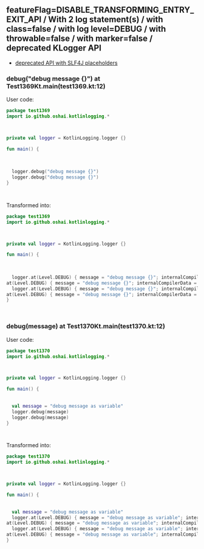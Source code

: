## featureFlag=DISABLE_TRANSFORMING_ENTRY_EXIT_API / With 2 log statement(s) / with class=false / with log level=DEBUG / with throwable=false / with marker=false / deprecated KLogger API

* [deprecated API with SLF4J placeholders](deprecated-slf4j-placeholders.md)

###  debug("debug message {}") at Test1369Kt.main(test1369.kt:12)

User code:
```kotlin
package test1369
import io.github.oshai.kotlinlogging.*



private val logger = KotlinLogging.logger {}

fun main() {
  
  
  
  logger.debug("debug message {}")
  logger.debug("debug message {}")
}




```
  
Transformed into:
```kotlin
package test1369
import io.github.oshai.kotlinlogging.*



private val logger = KotlinLogging.logger {}

fun main() {
  
  
  
  logger.at(Level.DEBUG) { message = "debug message {}"; internalCompilerData = KLoggingEventBuilder.InternalCompilerData(messageTemplate = "\"debug message {}\"", className = "test1369.Test1369Kt", methodName = "main", fileName = "test1369.kt", lineNumber = 12)
at(Level.DEBUG) { message = "debug message {}"; internalCompilerData = KLoggingEventBuilder.InternalCompilerData(messageTemplate = "\"debug message {}\"", className = "test1369.Test1369Kt", methodName = "main", fileName = "test1369.kt", lineNumber = 13)
  logger.at(Level.DEBUG) { message = "debug message {}"; internalCompilerData = KLoggingEventBuilder.InternalCompilerData(messageTemplate = "\"debug message {}\"", className = "test1369.Test1369Kt", methodName = "main", fileName = "test1369.kt", lineNumber = 12)
at(Level.DEBUG) { message = "debug message {}"; internalCompilerData = KLoggingEventBuilder.InternalCompilerData(messageTemplate = "\"debug message {}\"", className = "test1369.Test1369Kt", methodName = "main", fileName = "test1369.kt", lineNumber = 13)
}




```

###  debug(message) at Test1370Kt.main(test1370.kt:12)

User code:
```kotlin
package test1370
import io.github.oshai.kotlinlogging.*



private val logger = KotlinLogging.logger {}

fun main() {
  
  
  val message = "debug message as variable"
  logger.debug(message)
  logger.debug(message)
}




```
  
Transformed into:
```kotlin
package test1370
import io.github.oshai.kotlinlogging.*



private val logger = KotlinLogging.logger {}

fun main() {
  
  
  val message = "debug message as variable"
  logger.at(Level.DEBUG) { message = "debug message as variable"; internalCompilerData = KLoggingEventBuilder.InternalCompilerData(messageTemplate = "message", className = "test1370.Test1370Kt", methodName = "main", fileName = "test1370.kt", lineNumber = 12)
at(Level.DEBUG) { message = "debug message as variable"; internalCompilerData = KLoggingEventBuilder.InternalCompilerData(messageTemplate = "message", className = "test1370.Test1370Kt", methodName = "main", fileName = "test1370.kt", lineNumber = 13)
  logger.at(Level.DEBUG) { message = "debug message as variable"; internalCompilerData = KLoggingEventBuilder.InternalCompilerData(messageTemplate = "message", className = "test1370.Test1370Kt", methodName = "main", fileName = "test1370.kt", lineNumber = 12)
at(Level.DEBUG) { message = "debug message as variable"; internalCompilerData = KLoggingEventBuilder.InternalCompilerData(messageTemplate = "message", className = "test1370.Test1370Kt", methodName = "main", fileName = "test1370.kt", lineNumber = 13)
}




```
